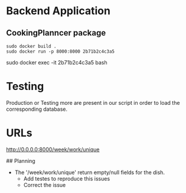 # Backend Application

## CookingPlanncer package


```
sudo docker build .
sudo docker run -p 8000:8000 2b71b2c4c3a5
```

sudo docker exec -it 2b71b2c4c3a5 bash

# Testing 

Production or Testing more are present in our script in order to load the corresponding database.




# URLs 

http://0.0.0.0:8000/week/work/unique



## Planning

- The '/week/work/unique' return empty/null fields for the dish. 
    - Add testes to reproduce this issues
    - Correct the issue


